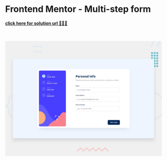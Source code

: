 # Frontend Mentor - Multi-step form

#### [click here for solution url 🚀🚀🚀](https://www.frontendmentor.io/solutions/multi-step-form-5zRcDoHtBr)

<br />

![Design preview for the Multi-step form coding challenge](./public/desktop-preview.jpg)

